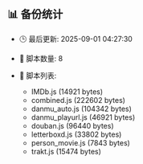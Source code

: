## 📊 备份统计

- 🕒 最后更新: 2025-09-01 04:27:30
- 📁 脚本数量: 8
- 📄 脚本列表:

  - IMDb.js (14921 bytes)
  - combined.js (222602 bytes)
  - danmu_auto.js (104342 bytes)
  - danmu_playurl.js (46921 bytes)
  - douban.js (96440 bytes)
  - letterboxd.js (33802 bytes)
  - person_movie.js (7843 bytes)
  - trakt.js (15474 bytes)

